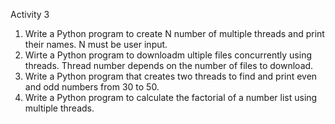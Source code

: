 Activity 3
1. Write a Python program to create N number of multiple threads and print their names. N must be user input.
2. Wirte a Python program to downloadm ultiple files concurrently using threads. Thread number depends on the number of files to download.
3. Write a Python program that creates two threads to find and print even and odd numbers from 30 to 50.
4. Write a Python program to calculate the factorial of a number list using multiple threads.


